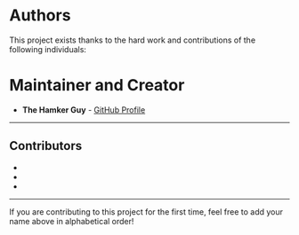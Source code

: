 # Authors

This project exists thanks to the hard work and contributions of the following individuals:

# Maintainer and Creator
- **The Hamker Guy** - [GitHub Profile](https://github.com/TheHamkerGuy)
---
## Contributors
 - 
 -
 -
---

If you are contributing to this project for the first time, feel free to add your name above in alphabetical order!
